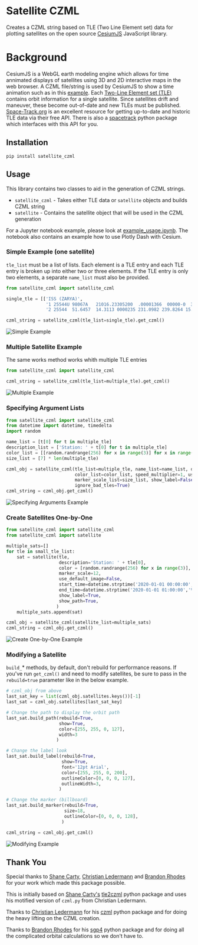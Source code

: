 # Satellite CZML
Creates a CZML string based on TLE (Two Line Element set) data for plotting satellites on the open source [CesiumJS](https://cesium.com/cesiumjs/) JavaScript library.

# Background
CesiumJS is a WebGL earth modeling engine which allows for time annimated displays of satellites using 3D and 2D interactive maps in the web browser.  A CZML file/string is used by CesiumJS to show a time animation such as in this [example](https://sandcastle.cesium.com/?src=CZML.html).  Each [Two-Line Element set (TLE)](https://www.celestrak.com/NORAD/documentation/tle-fmt.php) contains orbit information for a single satellite.  Since satellites drift and maneuver, these become out-of-date and new TLEs must be published.  [Space-Track.org](https://www.space-track.org/) is an excellent resource for getting up-to-date and historic TLE data via their free API.  There is also a [spacetrack](https://pypi.org/project/spacetrack/) python package which interfaces with this API for you.

## Installation
`pip install satellite_czml`

## Usage
This library contains two classes to aid in the generation of CZML strings.

- `satellite_czml` - Takes either TLE data or `satellite` objects and builds CZML string
- `satellite` - Contains the satellite object that will be used in the CZML generation

For a Jupyter notebook example, please look at [example_usage.ipynb](./example_usage.ipynb).  The notebook also contains an example how to use Plotly Dash with Cesium.

### Simple Example (one satellite)
`tle_list` must be a list of lists.  Each element is a TLE entry and each TLE entry is broken up into either two or three elements.  If the TLE entry is only two elements, a separate `name_list` must also be provided.

```Python
from satellite_czml import satellite_czml

single_tle = [['ISS (ZARYA)',
               '1 25544U 98067A   21016.23305200  .00001366  00000-0  32598-4 0  9992',
               '2 25544  51.6457  14.3113 0000235 231.0982 239.8264 15.49297436265049']]

czml_string = satellite_czml(tle_list=single_tle).get_czml()
```

![Simple Example](screenshots/simple_czml.png "Simple Satellite Example")

### Multiple Satellite Example
The same works method works whith multiple TLE entries

```Python
from satellite_czml import satellite_czml

czml_string = satellite_czml(tle_list=multiple_tle).get_czml()
```

![Multiple Example](screenshots/multiple_czml.png "Multiple Satellite Example")

### Specifying Argument Lists
```Python
from satellite_czml import satellite_czml
from datetime import datetime, timedelta
import random

name_list = [t[0] for t in multiple_tle] 
description_list = ['Station: ' + t[0] for t in multiple_tle]
color_list = [[random.randrange(256) for x in range(3)] for x in range(len(multiple_tle))]
size_list = [7] * len(multiple_tle)

czml_obj = satellite_czml(tle_list=multiple_tle, name_list=name_list, description_list=description_list,
                          color_list=color_list, speed_multiplier=1, use_default_image=False,
                          marker_scale_list=size_list, show_label=False, show_path=False,
                          ignore_bad_tles=True)
czml_string = czml_obj.get_czml()
```

![Specifying Arguments Example](screenshots/multiple_czml_p.png "Specifying Arguments Example")

### Create Satellites One-by-One
```Python
from satellite_czml import satellite_czml
from satellite_czml import satellite

multiple_sats=[]
for tle in small_tle_list:
    sat = satellite(tle,
                    description='Station: ' + tle[0],
                    color = [random.randrange(256) for x in range(3)],
                    marker_scale=12,
                    use_default_image=False,
                    start_time=datetime.strptime('2020-01-01 00:00:00','%Y-%m-%d %H:%M:%S'),
                    end_time=datetime.strptime('2020-01-01 01:00:00','%Y-%m-%d %H:%M:%S'),
                    show_label=True,
                    show_path=True,
                   )
    multiple_sats.append(sat)

czml_obj = satellite_czml(satellite_list=multiple_sats)
czml_string = czml_obj.get_czml()
```

![Create One-by-One Example](screenshots/multiple_czml_c.png "Create One-by-One Example")

### Modifying a Satellite
`build_`\* methods, by default, don't rebuild for performance reasons.  If you've run `get_czml()` and need to modify satellites, be sure to pass in the `rebuild=true` parameter like in the below example.

```Python
# czml_obj from above
last_sat_key = list(czml_obj.satellites.keys())[-1]
last_sat = czml_obj.satellites[last_sat_key]

# Change the path to display the orbit path
last_sat.build_path(rebuild=True,
                    show=True,
                    color=[255, 255, 0, 127],
                    width=3
                   )

# Change the label look
last_sat.build_label(rebuild=True,
                     show=True,
                     font='12pt Arial',
                     color=[255, 255, 0, 200],
                     outlineColor=[0, 0, 0, 127],
                     outlineWidth=3,
                    )

# Change the marker (billboard)
last_sat.build_marker(rebuild=True,
                      size=18,
                      outlineColor=[0, 0, 0, 128],
                     )

czml_string = czml_obj.get_czml()
```

![Modifying Example](screenshots/modified_czml.png "Modifying Example")

## Thank You
Special thanks to [Shane Carty](https://pypi.org/user/kujosHeist/), [Christian Ledermann](https://pypi.org/user/Christian.Ledermann/) and [Brandon Rhodes](https://pypi.org/user/brandonrhodes/) for your work which made this package possible.

This is initially based on [Shane Carty's](https://pypi.org/user/kujosHeist/) [tle2czml](https://pypi.org/project/tle2czml/) python package and uses his motified version of `czml.py` from Christian Ledermann.

Thanks to [Christian Ledermann](https://pypi.org/user/Christian.Ledermann/) for his [czml](https://pypi.org/project/czml/) python package and for doing the heavy lifting on the CZML creation.

Thanks to [Brandon Rhodes](https://pypi.org/user/brandonrhodes/) for his [sgp4](https://pypi.org/project/sgp4/) python package and for doing all the complicated orbital calculations so we don't have to.
